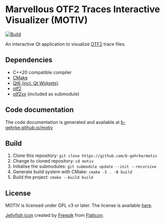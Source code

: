 # Marvellous OTF2 Traces Interactive Visualizer (MOTIV)
[![Build](https://github.com/b-gehrke/motiv/actions/workflows/build.yaml/badge.svg)](https://github.com/b-gehrke/motiv/actions/workflows/build.yaml)


An interactive Qt application to visualize [OTF2](https://www.vi-hps.org/projects/score-p/) trace files.

## Dependencies

- C++20 compatible compiler
- [CMake](https://cmake.org)
- [Qt6 (incl. Qt Widgets)](https://www.qt.io)
- [otf2](http://www.vi-hps.org/projects/score-p/)
- [otf2xx](https://github.com/tud-zih-energy/otf2xx) (included as submodule)

## Code documentation
The code documentation is generated and available at [b-gehrke.github.io/motiv](https://b-gehrke.github.io/motiv) 

## Build

1. Clone this repository: `git clone https://github.com/b-gehrke/motiv`
2. Change to cloned repository: `cd motiv`
3. Initialise the submodules: `git submodule update --init --recursive`
4. Generate build system with CMake: `cmake -S . -B build`
5. Build the project: `cmake --build build`

## License
MOTIV is licensed under GPL v3 or later. The license is available [here](COPYING).

[Jellyfish icon](https://www.flaticon.com/free-icons/jellyfish) created by [Freepik](https://www.flaticon.com/authors/freepik) from [Flaticon](https://www.flaticon.com/).
